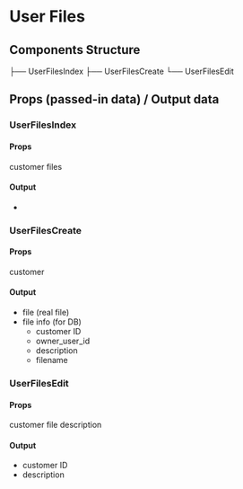 # User Files
## Components Structure
├── UserFilesIndex
      ├── UserFilesCreate
      └── UserFilesEdit
  
## Props (passed-in data) / Output data
### UserFilesIndex
#### Props
customer
files
#### Output
-

### UserFilesCreate
#### Props
customer

#### Output
* file (real file)
* file info (for DB)
  * customer ID
  * owner_user_id
  * description
  * filename
  
### UserFilesEdit
#### Props
customer
file description

#### Output
* customer ID
* description


